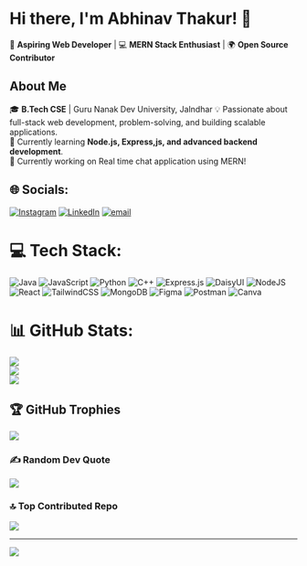 # **Hi there, I'm Abhinav Thakur! 👋**  
🚀 **Aspiring Web Developer** | 💻 **MERN Stack Enthusiast** | 🌍 **Open Source Contributor**  

## **About Me**  
🎓 **B.Tech CSE** | Guru Nanak Dev University, Jalndhar
💡 Passionate about full-stack web development, problem-solving, and building scalable applications.  
📌 Currently learning **Node.js, Express,js, and advanced backend development**.  
📢 Currently working on Real time chat application using MERN!  


## 🌐 Socials:
[![Instagram](https://img.shields.io/badge/Instagram-%23E4405F.svg?logo=Instagram&logoColor=white)](https://instagram.com/https://www.instagram.com/abhinav_thakurrrr?igsh=cXk3anVxcmRwOXc3) [![LinkedIn](https://img.shields.io/badge/LinkedIn-%230077B5.svg?logo=linkedin&logoColor=white)](https://linkedin.com/in/www.linkedin.com/in/abhinav-thakur-57934b251) [![email](https://img.shields.io/badge/Email-D14836?logo=gmail&logoColor=white)](mailto:thakurabhinav16160@gmail.com) 

# 💻 Tech Stack:
![Java](https://img.shields.io/badge/java-%23ED8B00.svg?style=for-the-badge&logo=openjdk&logoColor=white) ![JavaScript](https://img.shields.io/badge/javascript-%23323330.svg?style=for-the-badge&logo=javascript&logoColor=%23F7DF1E) ![Python](https://img.shields.io/badge/python-3670A0?style=for-the-badge&logo=python&logoColor=ffdd54) ![C++](https://img.shields.io/badge/c++-%2300599C.svg?style=for-the-badge&logo=c%2B%2B&logoColor=white) ![Express.js](https://img.shields.io/badge/express.js-%23404d59.svg?style=for-the-badge&logo=express&logoColor=%2361DAFB) ![DaisyUI](https://img.shields.io/badge/daisyui-5A0EF8?style=for-the-badge&logo=daisyui&logoColor=white) ![NodeJS](https://img.shields.io/badge/node.js-6DA55F?style=for-the-badge&logo=node.js&logoColor=white) ![React](https://img.shields.io/badge/react-%2320232a.svg?style=for-the-badge&logo=react&logoColor=%2361DAFB) ![TailwindCSS](https://img.shields.io/badge/tailwindcss-%2338B2AC.svg?style=for-the-badge&logo=tailwind-css&logoColor=white) ![MongoDB](https://img.shields.io/badge/MongoDB-%234ea94b.svg?style=for-the-badge&logo=mongodb&logoColor=white) ![Figma](https://img.shields.io/badge/figma-%23F24E1E.svg?style=for-the-badge&logo=figma&logoColor=white) ![Postman](https://img.shields.io/badge/Postman-FF6C37?style=for-the-badge&logo=postman&logoColor=white) ![Canva](https://img.shields.io/badge/Canva-%2300C4CC.svg?style=for-the-badge&logo=Canva&logoColor=white)
# 📊 GitHub Stats:
![](https://github-readme-stats.vercel.app/api?username=Abhinavthakur20&theme=merko&hide_border=false&include_all_commits=false&count_private=false)<br/>
![](https://nirzak-streak-stats.vercel.app/?user=Abhinavthakur20&theme=merko&hide_border=false)<br/>
![](https://github-readme-stats.vercel.app/api/top-langs/?username=Abhinavthakur20&theme=merko&hide_border=false&include_all_commits=false&count_private=false&layout=compact)

## 🏆 GitHub Trophies
![](https://github-profile-trophy.vercel.app/?username=Abhinavthakur20&theme=radical&no-frame=false&no-bg=true&margin-w=4)

### ✍️ Random Dev Quote
![](https://quotes-github-readme.vercel.app/api?type=horizontal&theme=radical)

### 🔝 Top Contributed Repo
![](https://github-contributor-stats.vercel.app/api?username=Abhinavthakur20&limit=5&theme=dark&combine_all_yearly_contributions=true)

---
[![](https://visitcount.itsvg.in/api?id=Abhinavthakur20&icon=0&color=0)](https://visitcount.itsvg.in)

<!-- Proudly created with GPRM ( https://gprm.itsvg.in ) -->
